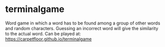# terminalgame

Word game in which a word has to be found among a group of other words and random characters. Guessing an incorrect word will give the similarity to the actual word.
Can be played at: https://carpetfloor.github.io/terminalgame
